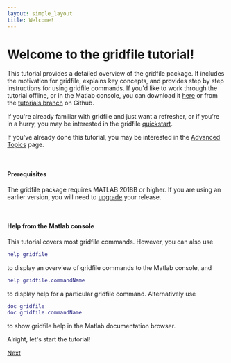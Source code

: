 ```yaml
---
layout: simple_layout
title: Welcome!
---
```


# Welcome to the gridfile tutorial!

This tutorial provides a detailed overview of the gridfile package. It includes the motivation for gridfile, explains key concepts, and provides step by step instructions for using gridfile commands. If you'd like to work through the tutorial offline, or in the Matlab console, you can download it <a href="\DASH\gridfile\tutorial.m" download>here</a> or from the [tutorials branch](https://github.com/JonKing93/DASH/tree/Tutorials) on Github.

If you're already familiar with gridfile and just want a refresher, or if you're in a hurry, you may be interested in the gridfile [quickstart](\DASH\gridfile\quickstart).

If you've already done this tutorial, you may be interested in the [Advanced Topics](\DASH\gridfile\advanced) page.

<br>

#### Prerequisites
The gridfile package requires MATLAB 2018B or higher. If you are using an earlier version, you will need to [upgrade](https://www.mathworks.com/help/install/ug/upgrade-matlab-release.html) your release.

<br>

#### Help from the Matlab console

This tutorial covers most gridfile commands. However, you can also use
```matlab
help gridfile
```
to display an overview of gridfile commands to the Matlab console, and
```matlab
help gridfile.commandName
```
to display help for a particular gridfile command. Alternatively use
```matlab
doc gridfile
doc gridfile.commandName
```
to show gridfile help in the Matlab documentation browser.

Alright, let's start the tutorial!

[Next](\DASH\gridfile\intro)
